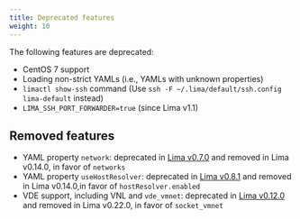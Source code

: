 ```yaml
---
title: Deprecated features
weight: 10
---
```


The following features are deprecated:

- CentOS 7 support
- Loading non-strict YAMLs (i.e., YAMLs with unknown properties)
- `limactl show-ssh` command (Use `ssh -F ~/.lima/default/ssh.config lima-default` instead)
- `LIMA_SSH_PORT_FORWARDER=true` (since Lima v1.1)

## Removed features
- YAML property `network`: deprecated in [Lima v0.7.0](https://github.com/lima-vm/lima/commit/07e68230e70b21108d2db3ca5e0efd0e43842fbd)
  and removed in Lima v0.14.0, in favor of `networks`
- YAML property `useHostResolver`: deprecated in [Lima v0.8.1](https://github.com/lima-vm/lima/commit/eaeee31b0496174363c55da732c855ae21e9ad97)
  and removed in Lima v0.14.0,in favor of `hostResolver.enabled`
- VDE support, including VNL and `vde_vmnet`: deprecated in [Lima v0.12.0](https://github.com/lima-vm/lima/pull/851/commits/b5e0d5abd0fb2f74b7ddf8faea7a855b5a14ceda)
  and removed in Lima v0.22.0, in favor of `socket_vmnet`
